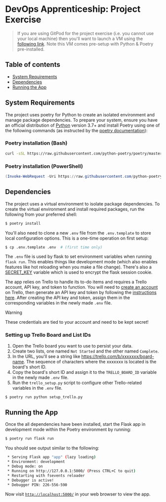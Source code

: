 # DevOps Apprenticeship: Project Exercise

> If you are using GitPod for the project exercise (i.e. you cannot use your local machine) then you'll want to launch a VM using the [following link](https://gitpod.io/#https://github.com/CorndelWithSoftwire/DevOps-Course-Starter). Note this VM comes pre-setup with Python & Poetry pre-installed.

## Table of contents

- [System Requirements](#system-requirements)
- [Dependencies](#dependencies)
- [Running the App](#running-the-app)
## System Requirements

The project uses poetry for Python to create an isolated environment and manage package dependencies. To prepare your system, ensure you have an official distribution of [Python](https://www.python.org/downloads/) version 3.7+ and install Poetry using one of the following commands (as instructed by the [poetry documentation](https://python-poetry.org/docs/#system-requirements)):

### Poetry installation (Bash)

```bash
curl -sSL https://raw.githubusercontent.com/python-poetry/poetry/master/install-poetry.py | python -
```

### Poetry installation (PowerShell)

```powershell
(Invoke-WebRequest -Uri https://raw.githubusercontent.com/python-poetry/poetry/master/install-poetry.py -UseBasicParsing).Content | python -
```

## Dependencies

The project uses a virtual environment to isolate package dependencies. To create the virtual environment and install required packages, run the following from your preferred shell:

```bash
$ poetry install
```

You'll also need to clone a new `.env` file from the `.env.template` to store local configuration options. This is a one-time operation on first setup:

```bash
$ cp .env.template .env  # (first time only)
```

The `.env` file is used by flask to set environment variables when running `flask run`. This enables things like development mode (which also enables features like hot reloading when you make a file change). There's also a [SECRET_KEY](https://flask.palletsprojects.com/en/1.1.x/config/#SECRET_KEY) variable which is used to encrypt the flask session cookie.

The app relies on Trello to handle its to-do items and requires a Trello account, API key, and token to function. You will need to [create an account](https://trello.com/signup) on Trello, then generate an API key and token by following the [instructions here](https://developer.atlassian.com/cloud/trello/guides/rest-api/api-introduction/). After creating the API key and token, assign them in the corresponding variables in the newly made `.env` file.

> [!WARNING]
> These credentials are tied to your account and need to be kept secret!

### Setting up Trello Board and List IDs

1. Open the Trello board you want to use to persist your data.
2. Create two lists, one named `Not Started` and the other named `Complete`.
3. In the URL, you'll see a string like https://trello.com/b/xxxxxxx/board-name. The sequence of characters where the xxxxxxx is located is the board's short ID.
4. Copy the board's short ID and assign it to the `TRELLO_BOARD_ID` variable in the newly made `.env` file.
5. Run the `trello_setup.py` script to configure other Trello-related variables in the `.env` file.

```bash
$ poetry run python setup_trello.py
```

## Running the App

Once the all dependencies have been installed, start the Flask app in development mode within the Poetry environment by running:
```bash
$ poetry run flask run
```

You should see output similar to the following:
```bash
 * Serving Flask app "app" (lazy loading)
 * Environment: development
 * Debug mode: on
 * Running on http://127.0.0.1:5000/ (Press CTRL+C to quit)
 * Restarting with fsevents reloader
 * Debugger is active!
 * Debugger PIN: 226-556-590
```
Now visit [`http://localhost:5000/`](http://localhost:5000/) in your web browser to view the app.

